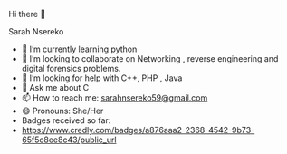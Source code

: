 Hi there 👋

Sarah Nsereko 




- 🌱 I’m currently learning python
- 👯 I’m looking to collaborate on Networking , reverse engineering  and digital forensics problems.
- 🤔 I’m looking for help with C++, PHP , Java
- 💬 Ask me about C
- 📫 How to reach me: sarahnsereko59@gmail.com
- 😄 Pronouns: She/Her
- Badges received so far:
- https://www.credly.com/badges/a876aaa2-2368-4542-9b73-65f5c8ee8c43/public_url


